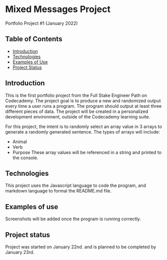 # Mixed Messages Project 
Portfolio Project #1 (January 2022)

## Table of Contents

* [Introduction](#introduction)
* [Technologies](#technologies)
* [Examples of Use](#examples-of-use)
* [Project Status](#project-status)

## Introduction
This is the first portfolio project from the Full Stake Engineer Path on Codecademy. The project goal is to produce a new and randomized output every time a user runs a program. The program should output at least three different pieces of data. The project will be created in a personalized development environment, outside of the Codecademy learning suite.

For this project, the intent is to randomly select an array value in 3 arrays to generate a randomly generated sentence. The types of arrays will include:
* Animal
* Verb
* Purpose
These array values will be referenced in a string and printed to the console.

## Technologies
This project uses the Javascript language to code the program, and markdown language to formal the README.md file.

## Examples of use
Screenshots will be added once the program is running correctly.

## Project status 
Project was started on January 22nd. and is planned to be completed by January 23rd.